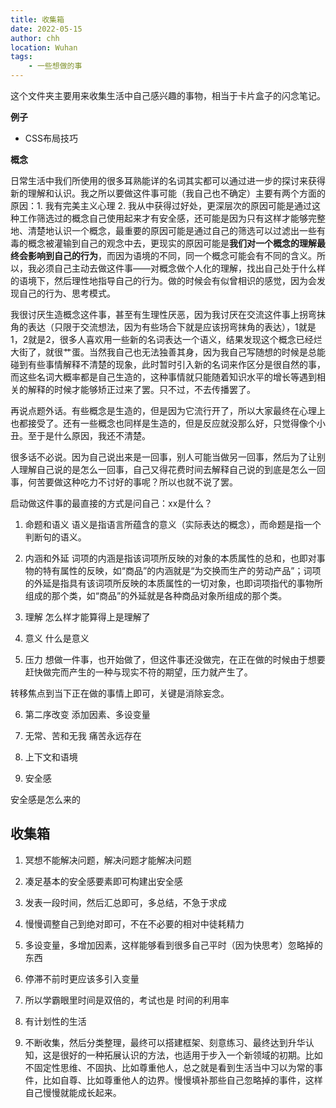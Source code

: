 ```yaml
---
title: 收集箱
date: 2022-05-15
author: chh
location: Wuhan  
tags:
    - 一些想做的事
---
```


这个文件夹主要用来收集生活中自己感兴趣的事物，相当于卡片盒子的闪念笔记。

**例子**

- CSS布局技巧

**概念**

日常生活中我们所使用的很多耳熟能详的名词其实都可以通过进一步的探讨来获得新的理解和认识。我之所以要做这件事可能（我自己也不确定）主要有两个方面的原因：1. 我有完美主义心理 2. 我从中获得过好处，更深层次的原因可能是通过这种工作筛选过的概念自己使用起来才有安全感，还可能是因为只有这样才能够完整地、清楚地认识一个概念，最重要的原因可能是通过自己的筛选可以过滤出一些有毒的概念被灌输到自己的观念中去，更现实的原因可能是**我们对一个概念的理解最终会影响到自己的行为**，而因为语境的不同，同一个概念可能会有不同的含义。所以，我必须自己主动去做这件事——对概念做个人化的理解，找出自己处于什么样的语境下，然后理性地指导自己的行为。做的时候会有似曾相识的感觉，因为会发现自己的行为、思考模式。

我很讨厌生造概念这件事，甚至有生理性厌恶，因为我讨厌在交流这件事上拐弯抹角的表达（只限于交流想法，因为有些场合下就是应该拐弯抹角的表达），1就是1，2就是2，很多人喜欢用一些新的名词表达一个语义，结果发现这个概念已经烂大街了，就很艹蛋。当然我自己也无法独善其身，因为我自己写随想的时候是总能碰到有些事情解释不清楚的现象，此时暂时引入新的名词来作区分是很自然的事，而这些名词大概率都是自己生造的，这种事情就只能随着知识水平的增长等遇到相关的解释的时候才能够矫正过来了罢。只不过，不去传播罢了。

再说点题外话。有些概念是生造的，但是因为它流行开了，所以大家最终在心理上也都接受了。还有一些概念也同样是生造的，但是反应就没那么好，只觉得像个小丑。至于是什么原因，我还不清楚。

很多话不必说。因为自己说出来是一回事，别人可能当做另一回事，然后为了让别人理解自己说的是怎么一回事，自己又得花费时间去解释自己说的到底是怎么一回事，何苦要做这种吃力不讨好的事呢？所以也就不说了罢。

启动做这件事的最直接的方式是问自己：xx是什么？

1. 命题和语义
语义是指语言所蕴含的意义（实际表达的概念），而命题是指一个判断句的语义。

2. 内涵和外延
词项的内涵是指该词项所反映的对象的本质属性的总和，也即对事物的特有属性的反映，如“商品”的内涵就是“为交换而生产的劳动产品”；词项的外延是指具有该词项所反映的本质属性的一切对象，也即词项指代的事物所组成的那个类，如“商品”的外延就是各种商品对象所组成的那个类。

3. 理解
怎么样才能算得上是理解了

4. 意义
什么是意义

5. 压力
想做一件事，也开始做了，但这件事还没做完，在正在做的时候由于想要赶快做完而产生的一种与现实不符的期望，压力就产生了。

转移焦点到当下正在做的事情上即可，关键是消除妄念。

6. 第二序改变
添加因素、多设变量

7. 无常、苦和无我
痛苦永远存在

8. 上下文和语境

9. 安全感

安全感是怎么来的

## 收集箱
1. 冥想不能解决问题，解决问题才能解决问题

2. 凑足基本的安全感要素即可构建出安全感

3. 发表一段时间，然后汇总即可，多总结，不急于求成

4. 慢慢调整自己到绝对即可，不在不必要的相对中徒耗精力

5. 多设变量，多增加因素，这样能够看到很多自己平时（因为快思考）忽略掉的东西

6. 停滞不前时更应该多引入变量

7. 所以学霸眼里时间是双倍的，考试也是 时间的利用率

8. 有计划性的生活

9. 不断收集，然后分类整理，最终可以搭建框架、刻意练习、最终达到升华认知，这是很好的一种拓展认识的方法，也适用于步入一个新领域的初期。比如不固定性思维、不固执、比如尊重他人，总之就是看到生活当中习以为常的事件，比如自尊、比如尊重他人的边界。慢慢填补那些自己忽略掉的事件，这样自己慢慢就能成长起来。
